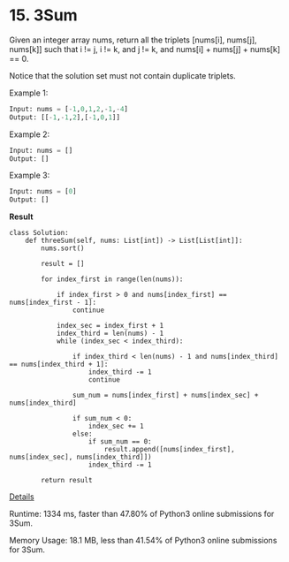 # 15. 3Sum

Given an integer array nums, return all the triplets [nums[i], nums[j], nums[k]] such that i != j, i != k, and j != k, and nums[i] + nums[j] + nums[k] == 0.

Notice that the solution set must not contain duplicate triplets.

 

Example 1:

```python
Input: nums = [-1,0,1,2,-1,-4]
Output: [[-1,-1,2],[-1,0,1]]
```
Example 2:

```python
Input: nums = []
Output: []
```
Example 3:

```python
Input: nums = [0]
Output: []
```

**Result**

```Python3
class Solution:
    def threeSum(self, nums: List[int]) -> List[List[int]]:
        nums.sort()

        result = []

        for index_first in range(len(nums)):

            if index_first > 0 and nums[index_first] == nums[index_first - 1]:
                continue

            index_sec = index_first + 1
            index_third = len(nums) - 1
            while (index_sec < index_third):

                if index_third < len(nums) - 1 and nums[index_third] == nums[index_third + 1]:
                    index_third -= 1
                    continue

                sum_num = nums[index_first] + nums[index_sec] + nums[index_third]

                if sum_num < 0:
                    index_sec += 1
                else:
                    if sum_num == 0:
                        result.append([nums[index_first], nums[index_sec], nums[index_third]])
                    index_third -= 1

        return result
```



[Details ](https://leetcode.com/submissions/detail/729747370/)

Runtime: 1334 ms, faster than 47.80% of Python3 online submissions for 3Sum.

Memory Usage: 18.1 MB, less than 41.54% of Python3 online submissions for 3Sum.

